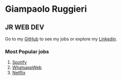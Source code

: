 # Giampaolo Ruggieri
## JR WEB DEV

Go to my [GitHub](https://github.com/Giampaolo1) to see my jobs or explore my
[Linkedin](https://www.linkedin.com/in/giampaolo-r-17a75512b/).

### Most Popular jobs

1. [Spotify](https://jpspotify.netlify.app/)
2. [WhatsappWeb](https://jpboolzap.netlify.app/)
3. [Netflix](https://jpboolfix.netlify.app/)
